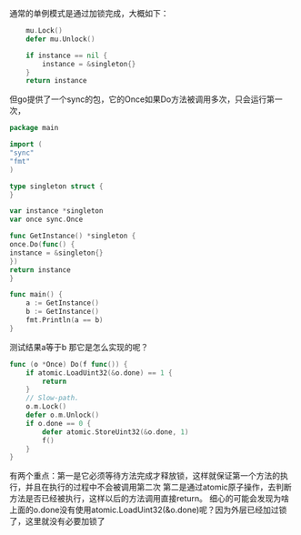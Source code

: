 通常的单例模式是通过加锁完成，大概如下：
```go
    mu.Lock()
    defer mu.Unlock()

    if instance == nil {
        instance = &singleton{}    
    }
    return instance
```
但go提供了一个sync的包，它的Once如果Do方法被调用多次，只会运行第一次，
```go
package main

import (
"sync"
"fmt"
)

type singleton struct {
}

var instance *singleton
var once sync.Once

func GetInstance() *singleton {
once.Do(func() {
instance = &singleton{}
})
return instance
}

func main() {
	a := GetInstance()
	b := GetInstance()
	fmt.Println(a == b)
}
```
测试结果a等于b
那它是怎么实现的呢？
```go
func (o *Once) Do(f func()) {
	if atomic.LoadUint32(&o.done) == 1 {
		return
	}
	// Slow-path.
	o.m.Lock()
	defer o.m.Unlock()
	if o.done == 0 {
		defer atomic.StoreUint32(&o.done, 1)
		f()
	}
}
```
有两个重点：第一是它必须等待方法完成才释放锁，这样就保证第一个方法的执行，并且在执行的过程中不会被调用第二次
第二是通过atomic原子操作，去判断方法是否已经被执行，这样以后的方法调用直接return。
细心的可能会发现为啥上面的o.done没有使用atomic.LoadUint32(&o.done)呢？因为外层已经加过锁了，这里就没有必要加锁了